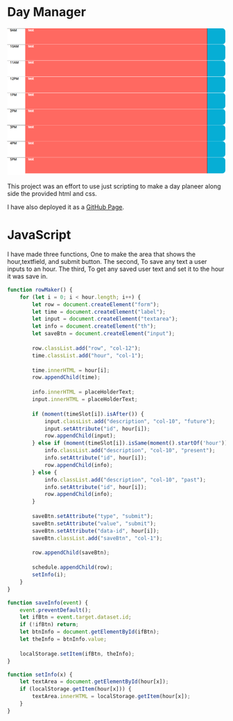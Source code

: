 # Day Manager

![Day Manager website](./assets/images/Day-Manager.PNG "Day Manager website")

This project was an effort to use just scripting to make a day planeer along side the provided html and css.

I have also deployed it as a [GitHub Page](https://nabhahnk.github.io/day-manager/).

# JavaScript 

I have made three functions, One to make the area that shows the hour,textfield, and submit button. The second, To save any text a user inputs to an hour. The third, To get any saved user text and set it to the hour it was save in. 

```javascript
function rowMaker() {
    for (let i = 0; i < hour.length; i++) {
        let row = document.createElement("form");
        let time = document.createElement("label");
        let input = document.createElement("textarea");
        let info = document.createElement("th");
        let saveBtn = document.createElement("input");

        row.classList.add("row", "col-12");
        time.classList.add("hour", "col-1");

        time.innerHTML = hour[i];
        row.appendChild(time);

        info.innerHTML = placeHolderText;
        input.innerHTML = placeHolderText;

        if (moment(timeSlot[i]).isAfter()) {
            input.classList.add("description", "col-10", "future");
            input.setAttribute("id", hour[i]);
            row.appendChild(input);
        } else if (moment(timeSlot[i]).isSame(moment().startOf('hour'))) {
            info.classList.add("description", "col-10", "present");
            info.setAttribute("id", hour[i]);
            row.appendChild(info);
        } else {
            info.classList.add("description", "col-10", "past");
            info.setAttribute("id", hour[i]);
            row.appendChild(info);
        }

        saveBtn.setAttribute("type", "submit");
        saveBtn.setAttribute("value", "submit");
        saveBtn.setAttribute("data-id", hour[i]);
        saveBtn.classList.add("saveBtn", "col-1");

        row.appendChild(saveBtn);

        schedule.appendChild(row);
        setInfo(i);
    }
}
```

```javascript
function saveInfo(event) {
    event.preventDefault();
    let ifBtn = event.target.dataset.id;
    if (!ifBtn) return;
    let btnInfo = document.getElementById(ifBtn);
    let theInfo = btnInfo.value;
    
    localStorage.setItem(ifBtn, theInfo);
}
```

```javascript
function setInfo(x) {
    let textArea = document.getElementById(hour[x]);
    if (localStorage.getItem(hour[x])) {
        textArea.innerHTML = localStorage.getItem(hour[x]);
    }
}
```